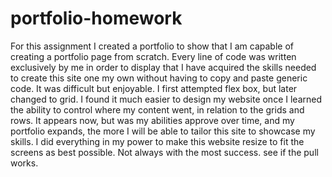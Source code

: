 # portfolio-homework
For this assignment I created a portfolio to show that I am capable of creating a portfolio page from scratch.  Every line of code was written exclusively by me in order to display that I have acquired the skills needed to create this site one my own without having to copy and paste generic code.  It was difficult but enjoyable. I first attempted flex box, but later changed to grid.  I found it much easier to design my website once I learned the ability to control where my content went, in relation to the grids and rows. It appears now, but was my abilities approve over time, and my portfolio expands, the more I will be able to tailor this site to showcase my skills. I did everything in my power to make this website resize to fit the screens as best possible.  Not always with the most success. see if the pull works.
